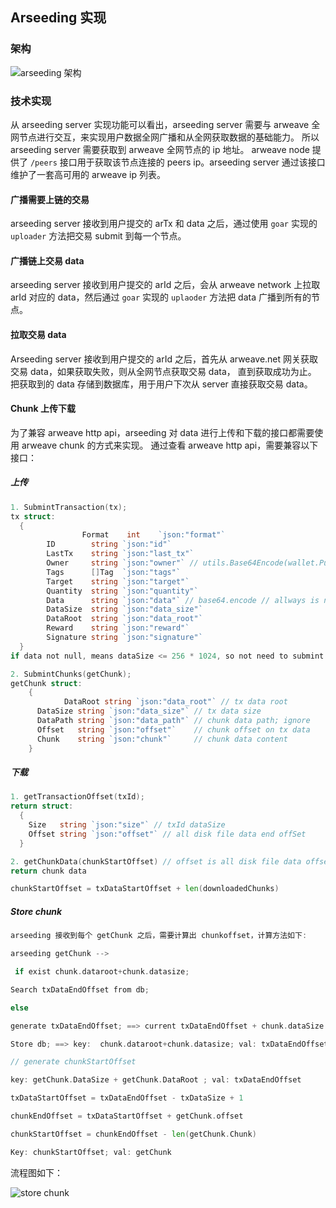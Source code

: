 ## Arseeding 实现
### 架构
![arseeding 架构](https://miro.medium.com/max/1400/0*xFUTr38jORpN7uWW)

### 技术实现
从 arseeding server 实现功能可以看出，arseeding server 需要与 arweave 全网节点进行交互，来实现用户数据全网广播和从全网获取数据的基础能力。
所以 arseeding server 需要获取到 arweave 全网节点的 ip 地址。
arweave node 提供了 `/peers` 接口用于获取该节点连接的 peers ip。arseeding server 通过该接口维护了一套高可用的 arweave ip 列表。

#### 广播需要上链的交易
arseeding server 接收到用户提交的 arTx 和 data 之后，通过使用 `goar` 实现的 `uploader` 方法把交易 submit 到每一个节点。
#### 广播链上交易 data
arseeding server 接收到用户提交的 arId 之后，会从 arweave network 上拉取 arId 对应的 data，然后通过 `goar` 实现的 `uplaoder` 方法把 data 广播到所有的节点。
#### 拉取交易 data
Arseeding server 接收到用户提交的 arId 之后，首先从 arweave.net 网关获取交易 data，如果获取失败，则从全网节点获取交易 data， 直到获取成功为止。
把获取到的 data 存储到数据库，用于用户下次从 server 直接获取交易 data。

#### Chunk 上传下载
为了兼容 arweave http api，arseeding 对 data 进行上传和下载的接口都需要使用 arweave chunk 的方式来实现。
通过查看 arweave http api，需要兼容以下接口：
##### 上传
```go
1. SubmintTransaction(tx);
tx struct:
  {
				Format    int    `json:"format"`
        ID        string `json:"id"`
        LastTx    string `json:"last_tx"`
        Owner     string `json:"owner"` // utils.Base64Encode(wallet.PubKey.N.Bytes())
        Tags      []Tag  `json:"tags"`
        Target    string `json:"target"`
        Quantity  string `json:"quantity"`
        Data      string `json:"data"` // base64.encode // allways is null
        DataSize  string `json:"data_size"`
        DataRoot  string `json:"data_root"`
        Reward    string `json:"reward"`
        Signature string `json:"signature"`
  }
if data not null, means dataSize <= 256 * 1024, so not need to submint chunk. then arseeding receive this tx, should self generate chunk by tx.Data.

2. SubmintChunks(getChunk);
getChunk struct:
	{
			DataRoot string `json:"data_root"` // tx data root
      DataSize string `json:"data_size"` // tx data size
      DataPath string `json:"data_path"` // chunk data path; ignore
      Offset   string `json:"offset"`    // chunk offset on tx data
      Chunk    string `json:"chunk"`     // chunk data content
	}
```
##### 下载
```go
1. getTransactionOffset(txId);
return struct:
  {
    Size   string `json:"size"` // txId dataSize
    Offset string `json:"offset"` // all disk file data end offSet
  }

2. getChunkData(chunkStartOffset) // offset is all disk file data offset
return chunk data

chunkStartOffset = txDataStartOffset + len(downloadedChunks)
```
##### Store chunk
```go
arseeding 接收到每个 getChunk 之后，需要计算出 chunkoffset，计算方法如下:

arseeding getChunk -->

 if exist chunk.dataroot+chunk.datasize; 

Search txDataEndOffset from db;

else 

generate txDataEndOffset; ==> current txDataEndOffset + chunk.dataSize

Store db; ==> key:  chunk.dataroot+chunk.datasize; val: txDataEndOffset

// generate chunkStartOffset

key: getChunk.DataSize + getChunk.DataRoot ; val: txDataEndOffset

txDataStartOffset = txDataEndOffset - txDataSize + 1

chunkEndOffset = txDataStartOffset + getChunk.offset

chunkStartOffset = chunkEndOffset - len(getChunk.Chunk)

Key: chunkStartOffset; val: getChunk
```
流程图如下：   

![store chunk](https://miro.medium.com/max/1400/1*9-bhKBR932wKtCXT-Zbx-w.jpeg)
